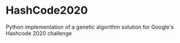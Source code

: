 # HashCode2020

Python implementation of a genetic algorithm solution for Google's Hashcode 2020 challenge
